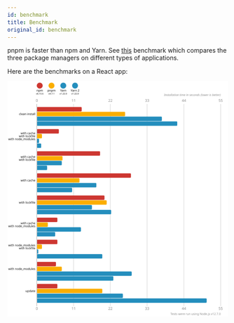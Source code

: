 ```yaml
---
id: benchmark
title: Benchmark
original_id: benchmark
---
```


pnpm is faster than npm and Yarn. See [this](https://r.pnpm.io/benchmarks)
benchmark which compares the three package managers on different types of applications.

Here are the benchmarks on a React app:

![](https://raw.githubusercontent.com/pnpm/benchmarks-of-javascript-package-managers/main/results/imgs/alotta-files.svg)
